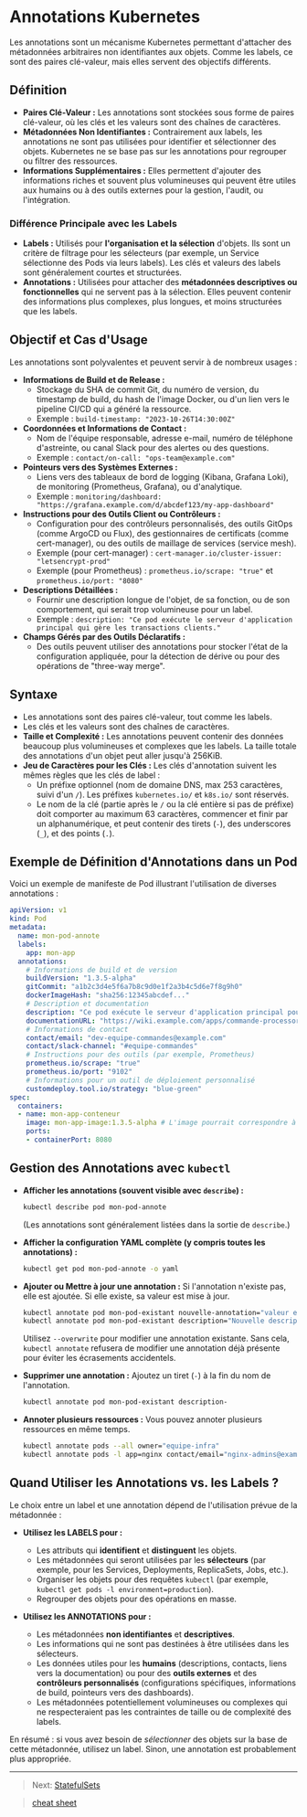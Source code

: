 # Annotations Kubernetes

Les annotations sont un mécanisme Kubernetes permettant d'attacher des métadonnées arbitraires non identifiantes aux objets. Comme les labels, ce sont des paires clé-valeur, mais elles servent des objectifs différents.

## Définition

*   **Paires Clé-Valeur :** Les annotations sont stockées sous forme de paires clé-valeur, où les clés et les valeurs sont des chaînes de caractères.
*   **Métadonnées Non Identifiantes :** Contrairement aux labels, les annotations ne sont pas utilisées pour identifier et sélectionner des objets. Kubernetes ne se base pas sur les annotations pour regrouper ou filtrer des ressources.
*   **Informations Supplémentaires :** Elles permettent d'ajouter des informations riches et souvent plus volumineuses qui peuvent être utiles aux humains ou à des outils externes pour la gestion, l'audit, ou l'intégration.

### Différence Principale avec les Labels

*   **Labels :** Utilisés pour **l'organisation et la sélection** d'objets. Ils sont un critère de filtrage pour les sélecteurs (par exemple, un Service sélectionne des Pods via leurs labels). Les clés et valeurs des labels sont généralement courtes et structurées.
*   **Annotations :** Utilisées pour attacher des **métadonnées descriptives ou fonctionnelles** qui ne servent pas à la sélection. Elles peuvent contenir des informations plus complexes, plus longues, et moins structurées que les labels.

## Objectif et Cas d'Usage

Les annotations sont polyvalentes et peuvent servir à de nombreux usages :

*   **Informations de Build et de Release :**
    *   Stockage du SHA de commit Git, du numéro de version, du timestamp de build, du hash de l'image Docker, ou d'un lien vers le pipeline CI/CD qui a généré la ressource.
    *   Exemple : `build-timestamp: "2023-10-26T14:30:00Z"`
*   **Coordonnées et Informations de Contact :**
    *   Nom de l'équipe responsable, adresse e-mail, numéro de téléphone d'astreinte, ou canal Slack pour des alertes ou des questions.
    *   Exemple : `contact/on-call: "ops-team@example.com"`
*   **Pointeurs vers des Systèmes Externes :**
    *   Liens vers des tableaux de bord de logging (Kibana, Grafana Loki), de monitoring (Prometheus, Grafana), ou d'analytique.
    *   Exemple : `monitoring/dashboard: "https://grafana.example.com/d/abcdef123/my-app-dashboard"`
*   **Instructions pour des Outils Client ou Contrôleurs :**
    *   Configuration pour des contrôleurs personnalisés, des outils GitOps (comme ArgoCD ou Flux), des gestionnaires de certificats (comme cert-manager), ou des outils de maillage de services (service mesh).
    *   Exemple (pour cert-manager) : `cert-manager.io/cluster-issuer: "letsencrypt-prod"`
    *   Exemple (pour Prometheus) : `prometheus.io/scrape: "true"` et `prometheus.io/port: "8080"`
*   **Descriptions Détaillées :**
    *   Fournir une description longue de l'objet, de sa fonction, ou de son comportement, qui serait trop volumineuse pour un label.
    *   Exemple : `description: "Ce pod exécute le serveur d'application principal qui gère les transactions clients."`
*   **Champs Gérés par des Outils Déclaratifs :**
    *   Des outils peuvent utiliser des annotations pour stocker l'état de la configuration appliquée, pour la détection de dérive ou pour des opérations de "three-way merge".

## Syntaxe

*   Les annotations sont des paires clé-valeur, tout comme les labels.
*   Les clés et les valeurs sont des chaînes de caractères.
*   **Taille et Complexité :** Les annotations peuvent contenir des données beaucoup plus volumineuses et complexes que les labels. La taille totale des annotations d'un objet peut aller jusqu'à 256KiB.
*   **Jeu de Caractères pour les Clés :** Les clés d'annotation suivent les mêmes règles que les clés de label :
    *   Un préfixe optionnel (nom de domaine DNS, max 253 caractères, suivi d'un `/`). Les préfixes `kubernetes.io/` et `k8s.io/` sont réservés.
    *   Le nom de la clé (partie après le `/` ou la clé entière si pas de préfixe) doit comporter au maximum 63 caractères, commencer et finir par un alphanumérique, et peut contenir des tirets (`-`), des underscores (`_`), et des points (`.`).

## Exemple de Définition d'Annotations dans un Pod

Voici un exemple de manifeste de Pod illustrant l'utilisation de diverses annotations :

```yaml
apiVersion: v1
kind: Pod
metadata:
  name: mon-pod-annote
  labels:
    app: mon-app
  annotations:
    # Informations de build et de version
    buildVersion: "1.3.5-alpha"
    gitCommit: "a1b2c3d4e5f6a7b8c9d0e1f2a3b4c5d6e7f8g9h0"
    dockerImageHash: "sha256:12345abcdef..."
    # Description et documentation
    description: "Ce pod exécute le serveur d'application principal pour le module de traitement des commandes."
    documentationURL: "https://wiki.example.com/apps/commande-processor"
    # Informations de contact
    contact/email: "dev-equipe-commandes@example.com"
    contact/slack-channel: "#equipe-commandes"
    # Instructions pour des outils (par exemple, Prometheus)
    prometheus.io/scrape: "true"
    prometheus.io/port: "9102"
    # Informations pour un outil de déploiement personnalisé
    customdeploy.tool.io/strategy: "blue-green"
spec:
  containers:
  - name: mon-app-conteneur
    image: mon-app-image:1.3.5-alpha # L'image pourrait correspondre à buildVersion
    ports:
    - containerPort: 8080
```

## Gestion des Annotations avec `kubectl`

*   **Afficher les annotations (souvent visible avec `describe`) :**
    ```bash
    kubectl describe pod mon-pod-annote
    ```
    (Les annotations sont généralement listées dans la sortie de `describe`.)

*   **Afficher la configuration YAML complète (y compris toutes les annotations) :**
    ```bash
    kubectl get pod mon-pod-annote -o yaml
    ```

*   **Ajouter ou Mettre à jour une annotation :**
    Si l'annotation n'existe pas, elle est ajoutée. Si elle existe, sa valeur est mise à jour.
    ```bash
    kubectl annotate pod mon-pod-existant nouvelle-annotation="valeur exemple"
    kubectl annotate pod mon-pod-existant description="Nouvelle description pour ce pod." --overwrite
    ```
    Utilisez `--overwrite` pour modifier une annotation existante. Sans cela, `kubectl annotate` refusera de modifier une annotation déjà présente pour éviter les écrasements accidentels.

*   **Supprimer une annotation :**
    Ajoutez un tiret (`-`) à la fin du nom de l'annotation.
    ```bash
    kubectl annotate pod mon-pod-existant description-
    ```

*   **Annoter plusieurs ressources :**
    Vous pouvez annoter plusieurs ressources en même temps.
    ```bash
    kubectl annotate pods --all owner="equipe-infra"
    kubectl annotate pods -l app=nginx contact/email="nginx-admins@example.com" --overwrite
    ```

## Quand Utiliser les Annotations vs. les Labels ?

Le choix entre un label et une annotation dépend de l'utilisation prévue de la métadonnée :

*   **Utilisez les LABELS pour :**
    *   Les attributs qui **identifient** et **distinguent** les objets.
    *   Les métadonnées qui seront utilisées par les **sélecteurs** (par exemple, pour les Services, Deployments, ReplicaSets, Jobs, etc.).
    *   Organiser les objets pour des requêtes `kubectl` (par exemple, `kubectl get pods -l environment=production`).
    *   Regrouper des objets pour des opérations en masse.

*   **Utilisez les ANNOTATIONS pour :**
    *   Les métadonnées **non identifiantes** et **descriptives**.
    *   Les informations qui ne sont pas destinées à être utilisées dans les sélecteurs.
    *   Les données utiles pour les **humains** (descriptions, contacts, liens vers la documentation) ou pour des **outils externes** et des **contrôleurs personnalisés** (configurations spécifiques, informations de build, pointeurs vers des dashboards).
    *   Les métadonnées potentiellement volumineuses ou complexes qui ne respecteraient pas les contraintes de taille ou de complexité des labels.

En résumé : si vous avez besoin de *sélectionner* des objets sur la base de cette métadonnée, utilisez un label. Sinon, une annotation est probablement plus appropriée.

---

> Next: [StatefulSets](./statefulsets.md)

> [cheat sheet](../useful.md)
